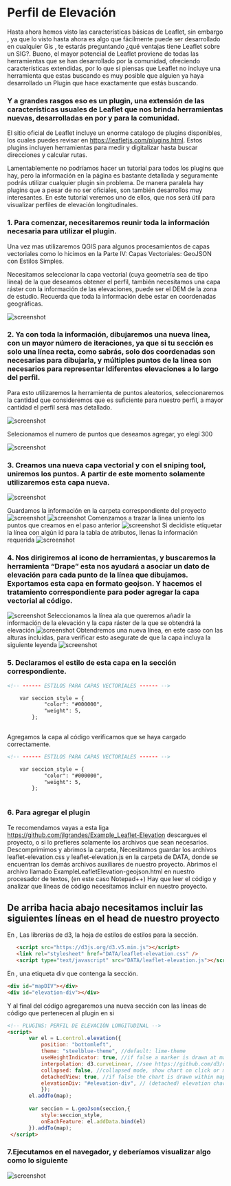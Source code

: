 # Perfil de Elevación
Hasta ahora hemos visto las características básicas de Leaflet, sin embargo , ya que lo visto hasta ahora es algo que fácilmente puede ser desarrollado en cualquier Gis , te estarás preguntando ¿qué ventajas tiene Leaflet sobre un SIG?. Bueno, el mayor potencial de Leaflet proviene de todas las herramientas que se han desarrollado por la comunidad, ofreciendo características extendidas, por lo que si piensas que Leaflet no incluye una herramienta que estas buscando es muy posible que alguien ya haya desarrollado un Plugin que hace exactamente que estás buscando. 
###  Y a grandes rasgos eso es un plugin, una extensión de las características usuales de Leaflet que nos brinda herramientas nuevas, desarrolladas en por y para la comunidad.

El sitio oficial de Leaflet incluye un enorme catalogo de plugins disponibles, los cuales puedes revisar en https://leafletjs.com/plugins.html. Estos plugins incluyen herramientas para  medir  y digitalizar hasta buscar direcciones y calcular rutas.

Lamentablemente no podríamos hacer un tutorial para todos los plugins que hay, pero la información en la página es bastante detallada y seguramente podrás utilizar cualquier plugin sin problema. De manera paralela hay plugins que a pesar de no ser oficiales, son también desarrollos muy interesantes. En este tutorial veremos uno de ellos, que nos será útil para visualizar perfiles de elevación longitudinales. 

### 1.	Para comenzar, necesitaremos reunir toda la información necesaria para utilizar el plugin. 

Una vez mas utilizaremos QGIS para algunos procesamientos de capas vectoriales como lo hicimos en la Parte IV: Capas Vectoriales: GeoJSON con Estilos Simples. 

Necesitamos seleccionar la capa vectorial (cuya geometría sea de tipo línea) de la que deseamos obtener el perfil, también necesitamos una capa ráster con la información de las elevaciones, puede ser el DEM de la zona de estudio. Recuerda que toda la información debe estar en coordenadas geográficas.

![screenshot](https://raw.githubusercontent.com/sampach95/PerfilDeElevacion/master/img/Imagen1.png )

### 2.	Ya con toda la información, dibujaremos una nueva línea, con un mayor número de iteraciones, ya que si tu sección es solo una línea recta, como sabrás, solo dos coordenadas son necesarias para dibujarla, y múltiples puntos de la línea son necesarios para representar ldiferentes elevaciones a lo largo del perfil.

 Para esto utilizaremos la herramienta de puntos aleatorios, seleccionaremos la cantidad que consideremos que es suficiente para nuestro perfil, a mayor cantidad el perfil será mas detallado. 

![screenshot](https://raw.githubusercontent.com/sampach95/PerfilDeElevacion/master/img/Imagen2.png )

  Selecionamos el numero de puntos que deseamos agregar, yo elegí 300
  
  ![screenshot](https://raw.githubusercontent.com/sampach95/PerfilDeElevacion/master/img/Imagen3.png )

### 3. Creamos una nueva capa vectorial y con el sniping tool, uniremos los puntos. A partir de este momento solamente utilizaremos esta capa nueva. 

  ![screenshot](https://raw.githubusercontent.com/sampach95/PerfilDeElevacion/master/img/Imagen4.png )
  
  Guardamos la información en la carpeta correspondiente del proyecto
 ![screenshot](https://raw.githubusercontent.com/sampach95/PerfilDeElevacion/master/img/Imagen5.png )
 ![screenshot](https://raw.githubusercontent.com/sampach95/PerfilDeElevacion/master/img/Imagen6.png )
  Comenzamos a trazar la linea uniento los puntos que creamos en el paso anterior
 ![screenshot](https://raw.githubusercontent.com/sampach95/PerfilDeElevacion/master/img/Imagen7.png )
  Si decidiste etiquetar la línea con algún id para la tabla de atributos, llenas la información requerida
 ![screenshot](https://raw.githubusercontent.com/sampach95/PerfilDeElevacion/master/img/Imagen8.png )
 
 
### 4. Nos dirigiremos al icono de herramientas, y buscaremos la herramienta “Drape” esta nos ayudará a asociar un dato de elevación para cada punto de la línea que dibujamos. Exportamos esta capa en formato geojson. Y hacemos el tratamiento correspondiente para poder agregar la capa vectorial al código. 
![screenshot](https://raw.githubusercontent.com/sampach95/PerfilDeElevacion/master/img/Imagen9.png )
 Seleccionamos la línea ala que queremos añadir la información de la elevación y la capa ráster de la que se obtendrá la elevación
![screenshot](https://raw.githubusercontent.com/sampach95/PerfilDeElevacion/master/img/Imagen10.png )
 Obtendremos una nueva línea, en este caso con las alturas incluidas, para verificar esto asegurate de que la capa incluya la siguiente leyenda 
![screenshot](https://raw.githubusercontent.com/sampach95/PerfilDeElevacion/master/img/Imagen11.png )

### 5.  Declaramos el estilo de esta capa en la sección correspondiente. 

``` html
<!-- ------ ESTILOS PARA CAPAS VECTORIALES ------ -->

	var seccion_style = {
		    "color": "#000000",
		    "weight": 5,
		};
	
```

 Agregamos la capa al código verificamos que se haya cargado correctamente.

``` html
<!-- ------ ESTILOS PARA CAPAS VECTORIALES ------ -->

	var seccion_style = {
		    "color": "#000000",
		    "weight": 5,
		};
	
```

### 6. Para agregar el plugin
Te recomendamos vayas a esta liga https://github.com/jlgrandes/Example_Leaflet-Elevation descargues el proyecto, o si lo prefieres solamente los archivos que sean necesarios. Descomprimimos y abrimos la carpeta, Necesitamos guardar los archivos leaflet-elevation.css y
leaflet-elevation.js  en la carpeta de DATA, donde se encuentran los demás archivos auxiliares de nuestro proyecto.  Abrimos el archivo llamado ExampleLeafletElevation-geojson.html en nuestro procesador de textos, (en este caso Notepad++)  Hay que leer el código y analizar que líneas de código necesitamos incluir en nuestro proyecto. 

## De arriba hacia abajo necesitamos incluir las siguientes líneas en el head de nuestro proyecto

En <head>, Las librerías de d3, la hoja de estilos de estilos para la sección.
 
 ``` html
 	<script src="https://d3js.org/d3.v5.min.js"></script>
	<link rel="stylesheet" href="DATA/leaflet-elevation.css" />
	<script type="text/javascript" src="DATA/leaflet-elevation.js"></script>
 ```
  
En <body>, una etiqueta div que contenga la sección.

``` html
<div id="mapDIV"></div>
<div id="elevation-div"></div>
```

Y al final del código agregaremos una nueva sección con las líneas de código que pertenecen al plugin en si
 
 ``` html
<!-- PLUGINS: PERFIL DE ELEVACIÓN LONGITUDINAL -->
 <script>
		var el = L.control.elevation({
  			position: "bottomleft",
            theme: "steelblue-theme", //default: lime-theme
            useHeightIndicator: true, //if false a marker is drawn at map position
            interpolation: d3.curveLinear, //see https://github.com/d3/d3/wiki/
            collapsed: false, //collapsed mode, show chart on click or mouseover
            detachedView: true, //if false the chart is drawn within map container
            elevationDiv: "#elevation-div", // (detached) elevation chart container
			});
		el.addTo(map);
		
		var seccion = L.geoJson(seccion,{
			style:seccion_style,
		    onEachFeature: el.addData.bind(el)
		}).addTo(map);
  </script>

```

### 7.Ejecutamos en el navegador, y deberíamos  visualizar algo como lo siguiente
![screenshot](https://raw.githubusercontent.com/sampach95/PerfilDeElevacion/master/img/Imagen12png )




